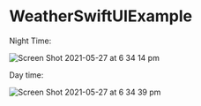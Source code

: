 # WeatherSwiftUIExample

Night Time:


![Screen Shot 2021-05-27 at 6 34 14 pm](https://user-images.githubusercontent.com/26203794/119793676-25d98780-bf1a-11eb-8238-2a0b59a16b20.png)

Day time:


![Screen Shot 2021-05-27 at 6 34 39 pm](https://user-images.githubusercontent.com/26203794/119793741-338f0d00-bf1a-11eb-9208-cc8a7e137b4e.png)


